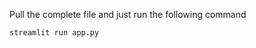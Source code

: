 Pull the complete file and just run the following command

   
   ```bash 
   streamlit run app.py
```
 
